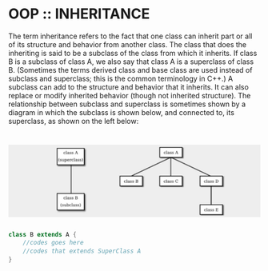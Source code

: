 
# OOP :: INHERITANCE

The term inheritance refers to the fact that one class can inherit part or all of its structure and behavior from another class. The class that does the inheriting is said to be a subclass of the class from which it inherits. If class B is a subclass of class A, we also say that class A is a superclass of class B. (Sometimes the terms derived class and base class are used instead of subclass and superclass; this is the common terminology in C++.) A subclass can add to the structure and behavior that it inherits. It can also replace or modify inherited behavior (though not inherited structure). The relationship between subclass and superclass is sometimes shown by a diagram in which the subclass is shown below, and connected to, its superclass, as shown on the left below:

<h1 align="center"><img src="img1.JPG" alt="Inheritance"/></h1>

```java
class B extends A {
    //codes goes here
    //codes that extends SuperClass A
}

```
